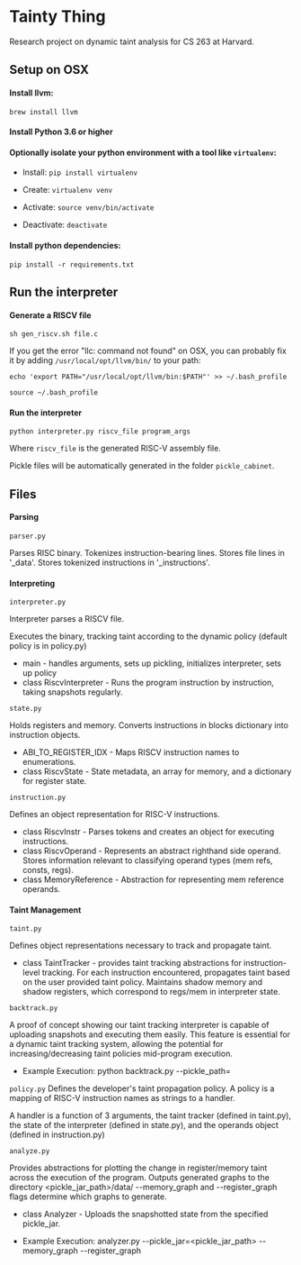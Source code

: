 # Tainty Thing

Research project on dynamic taint analysis for CS 263 at Harvard.

## Setup on OSX

#### Install llvm:

    brew install llvm

#### Install Python 3.6 or higher

#### Optionally isolate your python environment with a tool like `virtualenv`:

* Install: `pip install virtualenv`

* Create: `virtualenv venv`

* Activate: `source venv/bin/activate`

* Deactivate: `deactivate`

#### Install python dependencies:

    pip install -r requirements.txt

## Run the interpreter

#### Generate a RISCV file

    sh gen_riscv.sh file.c


If you get the error "llc: command not found" on OSX,
you can probably fix it by adding `/usr/local/opt/llvm/bin/` to your path:

    echo 'export PATH="/usr/local/opt/llvm/bin:$PATH"' >> ~/.bash_profile

    source ~/.bash_profile

#### Run the interpreter

    python interpreter.py riscv_file program_args

Where `riscv_file` is the generated RISC-V assembly file.

Pickle files will be automatically generated in the folder `pickle_cabinet`.

## Files

#### Parsing

`parser.py`

Parses RISC binary. Tokenizes instruction-bearing lines.
Stores file lines in '_data'.
Stores tokenized instructions in '_instructions'.

#### Interpreting

`interpreter.py`

Interpreter parses a RISCV file. 

Executes the binary, tracking taint according to the dynamic policy (default policy is in policy.py)
* main - handles arguments, sets up pickling, initializes interpreter, sets up policy
* class RiscvInterpreter - Runs the program instruction by instruction, taking snapshots regularly.

`state.py`

Holds registers and memory. Converts instructions in blocks dictionary into instruction objects.

* ABI_TO_REGISTER_IDX - Maps RISCV instruction names to enumerations.
* class RiscvState - State metadata, an array for memory, and a dictionary for register state.

`instruction.py`

Defines an object representation for RISC-V instructions.

* class RiscvInstr - Parses tokens and creates an object for executing instructions.
* class RiscvOperand - Represents an abstract righthand side operand.
Stores information relevant to classifying operand types (mem refs, consts, regs).
* class MemoryReference - Abstraction for representing mem reference operands. 

#### Taint Management

`taint.py`

Defines object representations necessary to track and propagate taint.

* class TaintTracker - provides taint tracking abstractions for instruction-level tracking.
For each instruction encountered, propagates taint based on the user provided taint policy.
Maintains shadow memory and shadow registers, which correspond to regs/mem in interpreter state.

`backtrack.py`

A proof of concept showing our taint tracking interpreter is capable of uploading snapshots 
and executing them easily. This feature is essential for a dynamic taint tracking system, 
allowing the potential for increasing/decreasing taint policies mid-program execution.

* Example Execution:  python backtrack.py --pickle_path=<path to a pickled state>

`policy.py`
Defines the developer's taint propagation policy. A policy is a mapping of RISC-V instruction
names as strings to a handler.

A handler is a function of 3 arguments, the taint tracker (defined in taint.py), the state of
the interpreter (defined in state.py), and the operands object (defined in instruction.py)

`analyze.py`

Provides abstractions for plotting the change in register/memory taint across the 
execution of the program. 
Outputs generated graphs to the directory <pickle_jar_path>/data/
--memory_graph and --register_graph flags determine which graphs to generate.

* class Analyzer - Uploads the snapshotted state from the specified pickle_jar.

* Example Execution:  analyzer.py --pickle_jar=<pickle_jar_path> --memory_graph --register_graph
